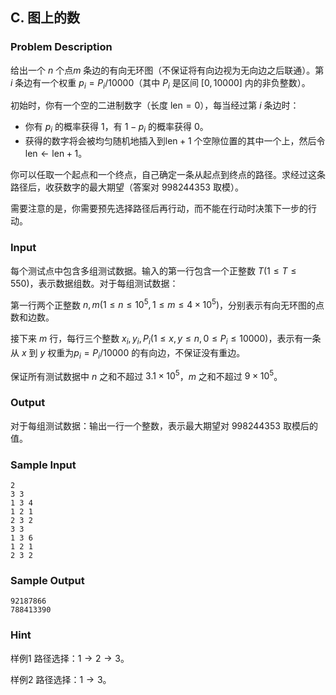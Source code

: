 ## C. 图上的数

### Problem Description

给出一个 $n$ 个点$m$ 条边的有向无环图（不保证将有向边视为无向边之后联通）。第 $i$ 条边有一个权重 $p_i = P_i / 10000$（其中 $P_i$ 是区间 $[0, 10000]$ 内的非负整数）。

初始时，你有一个空的二进制数字（长度 $\mathrm{len} = 0$），每当经过第 $i$ 条边时：
- 你有 $p_i$ 的概率获得 $1$，有 $1 - p_i$ 的概率获得 $0$。
- 获得的数字将会被均匀随机地插入到$\mathrm{len} + 1$     个空隙位置的其中一个上，然后令 $\mathrm{len} \gets \mathrm{len} + 1$。

你可以任取一个起点和一个终点，自己确定一条从起点到终点的路径。求经过这条路径后，收获数字的最大期望（答案对 $998244353$ 取模）。

需要注意的是，你需要预先选择路径后再行动，而不能在行动时决策下一步的行动。

### Input

每个测试点中包含多组测试数据。输入的第一行包含一个正整数 $T(1 \leq T \leq 550)$，表示数据组数。对于每组测试数据：

第一行两个正整数 $n, m(1 \leq n \leq 10^5, 1 \leq m \leq 4 \times 10^5)$，分别表示有向无环图的点数和边数。

接下来 $m$ 行，每行三个整数 $x_i, y_i, P_i(1 \leq x, y \leq n, 0 \leq P_i \leq 10000)$，表示有一条从 $x$ 到 $y$ 权重为$p_i = P_i / 10000$ 的有向边，不保证没有重边。

保证所有测试数据中 $n$ 之和不超过 $3.1 \times 10^5$，$m$ 之和不超过 $9 \times 10^5$。

### Output

对于每组测试数据：输出一行一个整数，表示最大期望对 $998244353$ 取模后的值。

### Sample Input

```plain
2
3 3
1 3 4
1 2 1
2 3 2
3 3
1 3 6
1 2 1
2 3 2
```

### Sample Output

```plain
92187866
788413390
```

### Hint

样例$1$ 路径选择：$1 \to 2 \to 3$。

样例$2$ 路径选择：$1 \to 3$。

